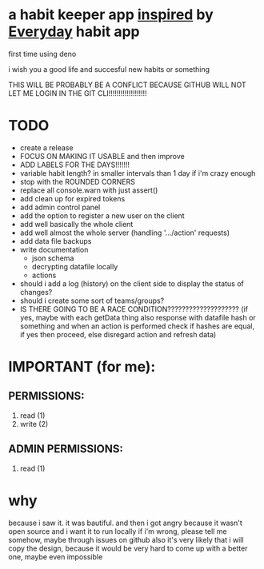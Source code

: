 # a habit keeper app [inspired](#why) by [Everyday](https://everyday.app) habit app

first time using deno

i wish you a good life and succesful new habits or something

THIS WILL BE PROBABLY BE A CONFLICT BECAUSE GITHUB WILL NOT LET ME LOGIN IN THE GIT CLI!!!!!!!!!!!!!!!!!!!

# TODO
- create a release
- FOCUS ON MAKING IT USABLE and then improve
- ADD LABELS FOR THE DAYS!!!!!!!
- variable habit length? in smaller intervals than 1 day if i'm crazy enough
- stop with the ROUNDED CORNERS
- replace all console.warn with just assert()
- add clean up for expired tokens
- add admin control panel
- add the option to register a new user on the client
- add well basically the whole client
- add well almost the whole server (handling '.../action' requests)
- add data file backups
- write documentation
    - json schema
    - decrypting datafile locally
    - actions
- should i add a log (history) on the client side to display the status of changes?
- should i create some sort of teams/groups?
- IS THERE GOING TO BE A RACE CONDITION???????????????????? (if yes, maybe with each getData thing also response with datafile hash or something and when an action is performed check if hashes are equal, if yes then proceed, else disregard action and refresh data)

# IMPORTANT (for me):
## PERMISSIONS:
1. read (1)
2. write (2)

## ADMIN PERMISSIONS:
1. read (1)

# why
because i saw it. it was bautiful. and then i got angry because it wasn't open source and i want it to run locally
if i'm wrong, please tell me somehow, maybe through issues on github
also it's very likely that i will copy the design, because it would be very hard to come up with a better one, maybe even impossible
